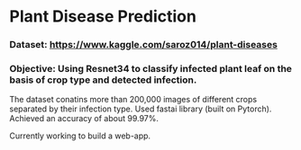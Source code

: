 # Plant Disease Prediction

### Dataset: https://www.kaggle.com/saroz014/plant-diseases
### Objective: Using Resnet34 to classify infected plant leaf on the basis of crop type and detected infection.

The dataset conatins more than 200,000 images of different crops separated by their infection type.
Used fastai library (built on Pytorch). Achieved an accuracy of about 99.97%.

Currently working to build a web-app.
